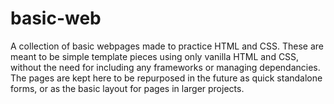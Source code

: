 # basic-web
A collection of basic webpages made to practice HTML and CSS. These are meant to be simple template pieces using only vanilla HTML and CSS, without the need for including any frameworks or managing dependancies. The pages are kept here to be repurposed in the future as quick standalone forms, or as the basic layout for pages in larger projects.
